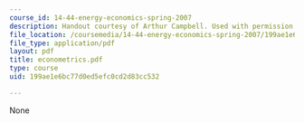 ```yaml
---
course_id: 14-44-energy-economics-spring-2007
description: Handout courtesy of Arthur Campbell. Used with permission.
file_location: /coursemedia/14-44-energy-economics-spring-2007/199ae1e6bc77d0ed5efc0cd2d83cc532_econometrics.pdf
file_type: application/pdf
layout: pdf
title: econometrics.pdf
type: course
uid: 199ae1e6bc77d0ed5efc0cd2d83cc532

---
```

None